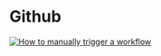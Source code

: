 # Github

[![How to manually trigger a workflow](https://github.com/fallongege/GithubActionTest/actions/workflows/manual.yaml/badge.svg)](https://github.com/fallongege/GithubActionTest/actions/workflows/manual.yaml)
